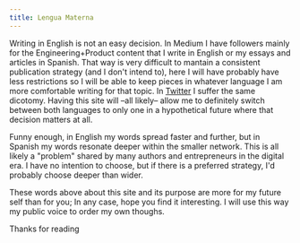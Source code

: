 ```yaml
---
title: Lengua Materna
---
```


Writing in English is not an easy decision. In Medium I have followers mainly
for the Engineering+Product content that I write in English or my essays and articles in Spanish. That way is very difficult to mantain a consistent publication strategy (and I don't intend to), here I will have probably have less
restrictions so I will be able to keep pieces in whatever language I am more
comfortable writing for that topic. In [Twitter](https://twitter.com/jsdariorivera) I suffer the same dicotomy. Having this site will –all likely– allow me to definitely switch between both languages to only one in a hypothetical future where that decision matters at all.

Funny enough, in English my words spread faster and further, but in Spanish my
words resonate deeper within the smaller network. This is all likely a "problem"
shared by many authors and entrepreneurs in the digital era. I have no intention
to choose, but if there is a preferred strategy, I'd probably choose deeper than
wider.

These words above about this site and its purpose are more for my future self
than for you; In any case, hope you find it interesting. I will use this way
my public voice to order my own thoughs.

Thanks for reading
